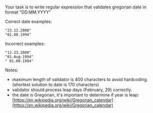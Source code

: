 Your task is to write regular expression that validates gregorian date in format "DD.MM.YYYY"

Correct date examples:

```
"23.12.2008"
"01.08.1994"
```

Incorrect examples:

```
"12.23.2008"
"01-Aug-1994"
" 01.08.1994"
```

Notes:

*   maximum length of validator is 400 characters to avoid hardcoding. (shortest solution to date is 170 characters)
*   validator should process leap days (February, 29) correctly.
*   the date is Gregorian, it's important to determine if year is leap: [https://en.wikipedia.org/wiki/Gregorian_calendar](https://en.wikipedia.org/wiki/Gregorian_calendar)